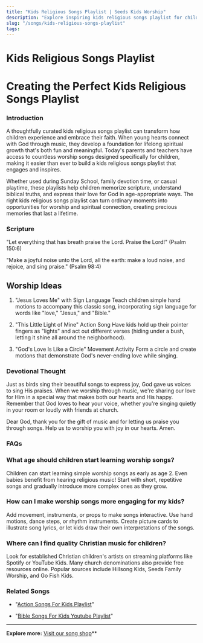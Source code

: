 ```yaml
---
title: "Kids Religious Songs Playlist | Seeds Kids Worship"
description: "Explore inspiring kids religious songs playlist for children's worship and faith development. Biblical music resources for families and ministry."
slug: "/songs/kids-religious-songs-playlist"
tags:
---
```


# Kids Religious Songs Playlist

# Creating the Perfect Kids Religious Songs Playlist

### Introduction
A thoughtfully curated kids religious songs playlist can transform how children experience and embrace their faith. When young hearts connect with God through music, they develop a foundation for lifelong spiritual growth that's both fun and meaningful. Today's parents and teachers have access to countless worship songs designed specifically for children, making it easier than ever to build a kids religious songs playlist that engages and inspires.

Whether used during Sunday School, family devotion time, or casual playtime, these playlists help children memorize scripture, understand biblical truths, and express their love for God in age-appropriate ways. The right kids religious songs playlist can turn ordinary moments into opportunities for worship and spiritual connection, creating precious memories that last a lifetime.

### Scripture
"Let everything that has breath praise the Lord. Praise the Lord!" (Psalm 150:6)

"Make a joyful noise unto the Lord, all the earth: make a loud noise, and rejoice, and sing praise." (Psalm 98:4)

## Worship Ideas
1. "Jesus Loves Me" with Sign Language
Teach children simple hand motions to accompany this classic song, incorporating sign language for words like "love," "Jesus," and "Bible."

2. "This Little Light of Mine" Action Song
Have kids hold up their pointer fingers as "lights" and act out different verses (hiding under a bush, letting it shine all around the neighborhood).

3. "God's Love Is Like a Circle" Movement Activity
Form a circle and create motions that demonstrate God's never-ending love while singing.

### Devotional Thought
Just as birds sing their beautiful songs to express joy, God gave us voices to sing His praises. When we worship through music, we're sharing our love for Him in a special way that makes both our hearts and His happy. Remember that God loves to hear your voice, whether you're singing quietly in your room or loudly with friends at church.

Dear God, thank you for the gift of music and for letting us praise you through songs. Help us to worship you with joy in our hearts. Amen.

### FAQs

### What age should children start learning worship songs?
Children can start learning simple worship songs as early as age 2. Even babies benefit from hearing religious music! Start with short, repetitive songs and gradually introduce more complex ones as they grow.

### How can I make worship songs more engaging for my kids?
Add movement, instruments, or props to make songs interactive. Use hand motions, dance steps, or rhythm instruments. Create picture cards to illustrate song lyrics, or let kids draw their own interpretations of the songs.

### Where can I find quality Christian music for children?
Look for established Christian children's artists on streaming platforms like Spotify or YouTube Kids. Many church denominations also provide free resources online. Popular sources include Hillsong Kids, Seeds Family Worship, and Go Fish Kids.

### Related Songs

- "[Action Songs For Kids Playlist](/songs/action-songs-for-kids-playlist/)"

- "[Bible Songs For Kids Youtube Playlist](/songs/bible-songs-for-kids-youtube-playlist/)"

---

**Explore more:** [Visit our song shop](https://seedskidsworship.com/shop)**

<!-- Schema Markup -->
<script type="application/ld+json">
{
  "@context": "https://schema.org",
  "@type": "MusicRecording",
  "name": "Kids Religious Songs Playlist",
  "byArtist": {
    "@type": "MusicGroup",
    "name": "Seeds Kids Worship"
  },
  "isFamilyFriendly": true,
  "url": "https://seedskidsworship.com/songs/kids-religious-songs-playlist/"
}
</script>
